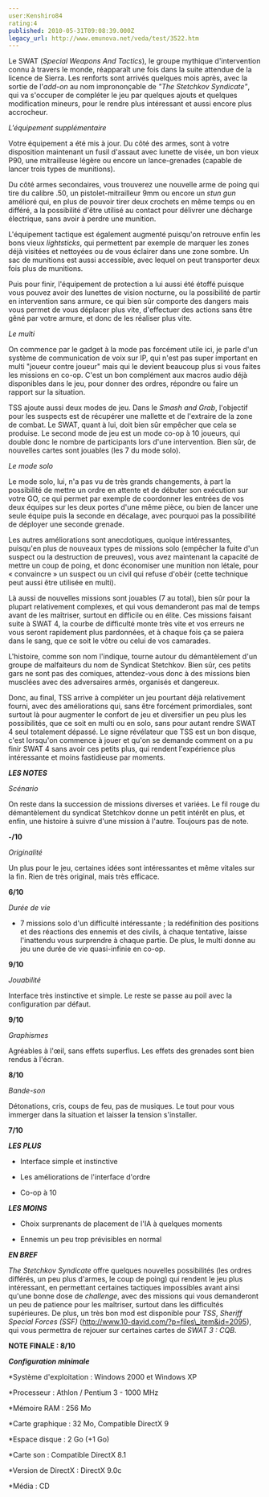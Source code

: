 ```yaml
---
user:Kenshiro84
rating:4
published: 2010-05-31T09:08:39.000Z
legacy_url: http://www.emunova.net/veda/test/3522.htm
---
```

Le SWAT (_Special Weapons And Tactics_), le groupe mythique d'intervention connu à travers le monde, réapparaît une fois dans la suite attendue de la licence de Sierra. Les renforts sont arrivés quelques mois après, avec la sortie de l'_add-on_ au nom imprononçable de _"The Stetchkov Syndicate"_, qui va s'occuper de compléter le jeu par quelques ajouts et quelques modification mineurs, pour le rendre plus intéressant et aussi encore plus accrocheur.  

  

_L'équipement supplémentaire_  

Votre équipement a été mis à jour. Du côté des armes, sont à votre disposition maintenant un fusil d'assaut avec lunette de visée, un bon vieux P90, une mitrailleuse légère ou encore un lance-grenades (capable de lancer trois types de munitions).  

Du côté armes secondaires, vous trouverez une nouvelle arme de poing qui tire du calibre .50, un pistolet-mitrailleur 9mm ou encore un _stun gun_ amélioré qui, en plus de pouvoir tirer deux crochets en même temps ou en différé, a la possibilité d'être utilisé au contact pour délivrer une décharge électrique, sans avoir à perdre une munition.  

L'équipement tactique est également augmenté puisqu'on retrouve enfin les bons vieux _lightsticks_, qui permettent par exemple de marquer les zones déjà visitées et nettoyées ou de vous éclairer dans une zone sombre. Un sac de munitions est aussi accessible, avec lequel on peut transporter deux fois plus de munitions.  

Puis pour finir, l'équipement de protection a lui aussi été étoffé puisque vous pouvez avoir des lunettes de vision nocturne, ou la possibilité de partir en intervention sans armure, ce qui bien sûr comporte des dangers mais vous permet de vous déplacer plus vite, d'effectuer des actions sans être gêné par votre armure, et donc de les réaliser plus vite.  

  

_Le multi_  

On commence par le gadget à la mode pas forcément utile ici, je parle d'un système de communication de voix sur IP, qui n'est pas super important en multi "joueur contre joueur" mais qui le devient beaucoup plus si vous faites les missions en co-op. C'est un bon complément aux macros audio déjà disponibles dans le jeu, pour donner des ordres, répondre ou faire un rapport sur la situation.  

TSS ajoute aussi deux modes de jeu. Dans le _Smash and Grab_, l'objectif pour les suspects est de récupérer une mallette et de l'extraire de la zone de combat. Le SWAT, quant à lui, doit bien sûr empêcher que cela se produise. Le second mode de jeu est un mode co-op à 10 joueurs, qui double donc le nombre de participants lors d'une intervention. Bien sûr, de nouvelles cartes sont jouables (les 7 du mode solo).  

  

_Le mode solo_  

Le mode solo, lui, n'a pas vu de très grands changements, à part la possibilité de mettre un ordre en attente et de débuter son exécution sur votre GO, ce qui permet par exemple de coordonner les entrées de vos deux équipes sur les deux portes d'une même pièce, ou bien de lancer une seule équipe puis la seconde en décalage, avec pourquoi pas la possibilité de déployer une seconde grenade.  

Les autres améliorations sont anecdotiques, quoique intéressantes, puisqu'en plus de nouveaux types de missions solo (empêcher la fuite d'un suspect ou la destruction de preuves), vous avez maintenant la capacité de mettre un coup de poing, et donc économiser une munition non létale, pour « convaincre » un suspect ou un civil qui refuse d'obéir (cette technique peut aussi être utilisée en multi).  

Là aussi de nouvelles missions sont jouables (7 au total), bien sûr pour la plupart relativement complexes, et qui vous demanderont pas mal de temps avant de les maîtriser, surtout en difficile ou en élite. Ces missions faisant suite à SWAT 4, la courbe de difficulté monte très vite et vos erreurs ne vous seront rapidement plus pardonnées, et à chaque fois ça se paiera dans le sang, que ce soit le vôtre ou celui de vos camarades.  

L'histoire, comme son nom l'indique, tourne autour du démantèlement d'un groupe de malfaiteurs du nom de Syndicat Stetchkov. Bien sûr, ces petits gars ne sont pas des comiques, attendez-vous donc à des missions bien musclées avec des adversaires armés, organisés et dangereux.  

  

Donc, au final, TSS arrive à compléter un jeu pourtant déjà relativement fourni, avec des améliorations qui, sans être forcément primordiales, sont surtout là pour augmenter le confort de jeu et diversifier un peu plus les possibilités, que ce soit en multi ou en solo, sans pour autant rendre SWAT 4 seul totalement dépassé. Le signe révélateur que TSS est un bon disque, c'est lorsqu'on commence à jouer et qu'on se demande comment on a pu finir SWAT 4 sans avoir ces petits plus, qui rendent l'expérience plus intéressante et moins fastidieuse par moments.  

  

  

_**LES NOTES**_  

  

_Scénario_  

On reste dans la succession de missions diverses et variées. Le fil rouge du démantèlement du syndicat Stetchkov donne un petit intérêt en plus, et enfin, une histoire à suivre d'une mission à l'autre. Toujours pas de note.  

**-/10**  

  

_Originalité_  

Un plus pour le jeu, certaines idées sont intéressantes et même vitales sur la fin. Rien de très original, mais très efficace.  

**6/10**  

  

_Durée de vie_  

+ 7 missions solo d'un difficulté intéressante ; la redéfinition des positions et des réactions des ennemis et des civils, à chaque tentative, laisse l'inattendu vous surprendre à chaque partie. De plus, le multi donne au jeu une durée de vie quasi-infinie en co-op.  

**9/10**  

  

_Jouabilité_  

Interface très instinctive et simple. Le reste se passe au poil avec la configuration par défaut.  

**9/10**  

  

_Graphismes_  

Agréables à l'œil, sans effets superflus. Les effets des grenades sont bien rendus à l'écran.  

**8/10**  

  

_Bande-son_  

Détonations, cris, coups de feu, pas de musiques. Le tout pour vous immerger dans la situation et laisser la tension s'installer.  

**7/10**  

  

  

_**LES PLUS**_  

- Interface simple et instinctive  

- Les améliorations de l'interface d'ordre  

- Co-op à 10  

  

_**LES MOINS**_  

- Choix surprenants de placement de l'IA à quelques moments  

- Ennemis un peu trop prévisibles en normal  

  

  

_**EN BREF**_  

_The Stetchkov Syndicate_ offre quelques nouvelles possibilités (les ordres différés, un peu plus d'armes, le coup de poing) qui rendent le jeu plus intéressant, en permettant certaines tactiques impossibles avant ainsi qu'une bonne dose de _challenge_, avec des missions qui vous demanderont un peu de patience pour les maîtriser, surtout dans les difficultés supérieures. De plus, un très bon mod est disponible pour _TSS_, _Sheriff Special Forces (SSF)_ (http://www.10-david.com/?p=files\_item&id=2095), qui vous permettra de rejouer sur certaines cartes de _SWAT 3 : CQB_.  

  

**NOTE FINALE : 8/10**  

  

  

_**Configuration minimale**_  

\*Système d'exploitation : Windows 2000 et Windows XP  

\*Processeur : Athlon / Pentium 3 - 1000 MHz  

\*Mémoire RAM : 256 Mo  

\*Carte graphique : 32 Mo, Compatible DirectX 9  

\*Espace disque : 2 Go (+1 Go)  

\*Carte son : Compatible DirectX 8.1  

\*Version de DirectX : DirectX 9.0c  

\*Média : CD